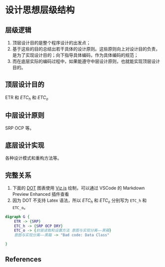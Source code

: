 # 设计思想层级结构


## 层级逻辑
1. 顶层设计目的是整个程序设计的出发点；
2. 基于这些的目的总结出若干具体的设计原则。这些原则向上对设计目的负责，是为了实现设计目的；向下指导具体编码，作为具体编码的规范；
3. 而在底层实际的编码过程中，如果能遵守中层设计原则，也就能实现顶层设计目的。


## 顶层设计目的
ETR 和 $ETC_h$ 和 $ETC_o$


## 中层设计原则
SRP OCP 等。


## 底层设计实现
各种设计模式和重构方法等。


## 完整关系
1. 下面的 [DOT](https://en.wikipedia.org/wiki/DOT_(graph_description_language)) 图表使用 [Viz.js](http://viz-js.com/) 绘制，可以通过 VSCode 的 Markdown Preview Enhanced 插件查看
2. 因为 DOT 不支持 Latex 语法，所以 $ETC_h$ 和 $ETC_o$ 分别写为 `ETC_h` 和 `ETC_o`。

```dot
digraph G {
    ETR -> {SRP}
    ETC_h -> {SRP OCP DRY}
    ETC_o -> {封装读取和设置方法 意图与实现分离——黑箱}
    意图与实现分离——黑箱 -> "Bad code: Data Class"

}
```


## References
